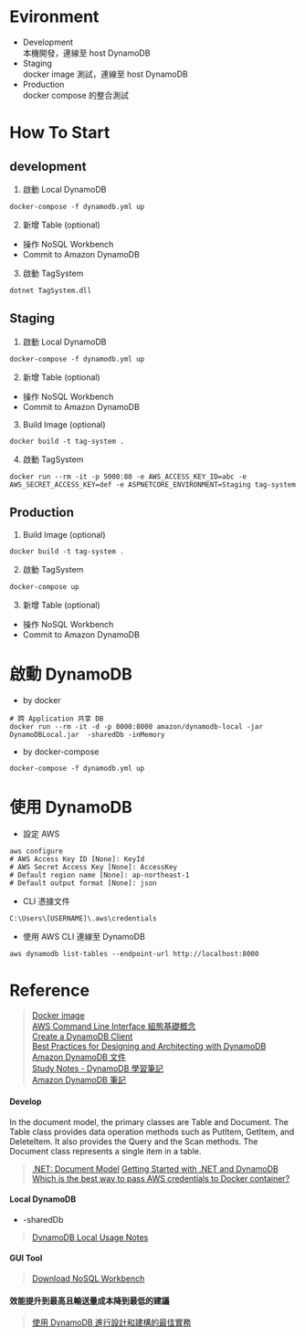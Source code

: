 # Evironment
- Development  
本機開發，連線至 host DynamoDB
- Staging  
docker image 測試，連線至 host DynamoDB
- Production  
docker compose 的整合測試

# How To Start
## development
1. 啟動 Local DynamoDB
```
docker-compose -f dynamodb.yml up
```

2.  新增 Table (optional)
- 操作 NoSQL Workbench
- Commit to Amazon DynamoDB

3. 啟動 TagSystem
```
dotnet TagSystem.dll
```

## Staging
1. 啟動 Local DynamoDB
```
docker-compose -f dynamodb.yml up
```

2.  新增 Table (optional)
- 操作 NoSQL Workbench
- Commit to Amazon DynamoDB

3. Build Image (optional)
```
docker build -t tag-system .
```

4. 啟動 TagSystem
```
docker run --rm -it -p 5000:80 -e AWS_ACCESS_KEY_ID=abc -e AWS_SECRET_ACCESS_KEY=def -e ASPNETCORE_ENVIRONMENT=Staging tag-system
```

## Production
1. Build Image (optional)
```
docker build -t tag-system .
```

2. 啟動 TagSystem
```
docker-compose up
```

3. 新增 Table (optional)
- 操作 NoSQL Workbench
- Commit to Amazon DynamoDB

# 啟動 DynamoDB
- by docker
```
# 跨 Application 共享 DB
docker run --rm -it -d -p 8000:8000 amazon/dynamodb-local -jar DynamoDBLocal.jar  -sharedDb -inMemory
```
- by docker-compose
```
docker-compose -f dynamodb.yml up
```

# 使用 DynamoDB
- 設定 AWS
```
aws configure
# AWS Access Key ID [None]: KeyId
# AWS Secret Access Key [None]: AccessKey
# Default region name [None]: ap-northeast-1
# Default output format [None]: json
```

- CLI 憑據文件 
```
C:\Users\[USERNAME]\.aws\credentials
```

- 使用 AWS CLI 連線至 DynamoDB
```
aws dynamodb list-tables --endpoint-url http://localhost:8000
```

# Reference
> [Docker image](https://hub.docker.com/r/cnadiminti/dynamodb-local/)  
> [AWS Command Line Interface 組態基礎概念](https://docs.aws.amazon.com/zh_tw/cli/latest/userguide/cli-configure-quickstart.html)  
> [Create a DynamoDB Client](https://docs.aws.amazon.com/amazondynamodb/latest/developerguide/GettingStarted.NET.01.html)  
> [Best Practices for Designing and Architecting with DynamoDB](https://docs.aws.amazon.com/amazondynamodb/latest/developerguide/best-practices.html)  
> [Amazon DynamoDB 文件](https://docs.aws.amazon.com/dynamodb/index.html)  
> [Study Notes - DynamoDB 學習筆記](https://rickhw.github.io/2016/08/17/AWS/Study-Notes-DynamoDB/)  
> [Amazon DynamoDB 筆記](https://blog.gslin.org/archives/2015/01/14/5534/amazon-dynamodb-%E7%AD%86%E8%A8%98/)  

#### Develop

In the document model, the primary classes are Table and Document. The Table class provides data operation methods such as PutItem, GetItem, and DeleteItem. It also provides the Query and the Scan methods. The Document class represents a single item in a table.

> [.NET: Document Model](https://docs.aws.amazon.com/amazondynamodb/latest/developerguide/DotNetSDKMidLevel.html)
> [Getting Started with .NET and DynamoDB](https://docs.aws.amazon.com/amazondynamodb/latest/developerguide/GettingStarted.NET.html)  
> [Which is the best way to pass AWS credentials to Docker container?](https://stackoverflow.com/questions/36354423/which-is-the-best-way-to-pass-aws-credentials-to-docker-container)  

#### Local DynamoDB
- -sharedDb
> [DynamoDB Local Usage Notes](https://docs.aws.amazon.com/amazondynamodb/latest/developerguide/DynamoDBLocal.UsageNotes.html)

#### GUI Tool
> [Download NoSQL Workbench](https://docs.aws.amazon.com/amazondynamodb/latest/developerguide/workbench.settingup.html)

#### 效能提升到最高且輸送量成本降到最低的建議
> [使用 DynamoDB 進行設計和建構的最佳實務](https://docs.aws.amazon.com/zh_tw/amazondynamodb/latest/developerguide/best-practices.html)